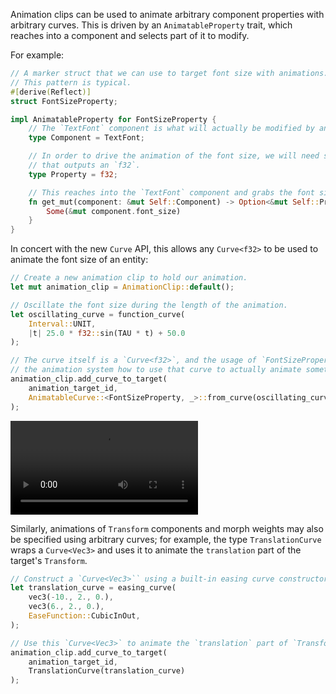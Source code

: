 <!-- Allow animation clips to animate arbitrary properties. -->
<!-- https://github.com/bevyengine/bevy/pull/15282 -->
Animation clips can be used to animate arbitrary component properties with arbitrary curves.
This is driven by an `AnimatableProperty` trait, which reaches into a component
and selects part of it to modify.

For example:
```rust
// A marker struct that we can use to target font size with animations.
// This pattern is typical.
#[derive(Reflect)]
struct FontSizeProperty;

impl AnimatableProperty for FontSizeProperty {
    // The `TextFont` component is what will actually be modified by animation.
    type Component = TextFont;

    // In order to drive the animation of the font size, we will need something
    // that outputs an `f32`.
    type Property = f32;

    // This reaches into the `TextFont` component and grabs the font size.
    fn get_mut(component: &mut Self::Component) -> Option<&mut Self::Property> {
        Some(&mut component.font_size)
    }
}
```

In concert with the new `Curve` API, this allows any `Curve<f32>` to be used to
animate the font size of an entity:
```rust
// Create a new animation clip to hold our animation.
let mut animation_clip = AnimationClip::default();

// Oscillate the font size during the length of the animation.
let oscillating_curve = function_curve(
    Interval::UNIT, 
    |t| 25.0 * f32::sin(TAU * t) + 50.0
);

// The curve itself is a `Curve<f32>`, and the usage of `FontSizeProperty` tells
// the animation system how to use that curve to actually animate something.
animation_clip.add_curve_to_target(
    animation_target_id,
    AnimatableCurve::<FontSizeProperty, _>::from_curve(oscillating_curve)
);
```

<video controls><source src="animated-font-size.mp4" type="video/mp4"/></video>

Similarly, animations of `Transform` components and morph weights may also be
specified using arbitrary curves; for example, the type `TranslationCurve` wraps
a `Curve<Vec3>` and uses it to animate the `translation` part of the target's
`Transform`.

```rust
// Construct a `Curve<Vec3>`` using a built-in easing curve constructor.
let translation_curve = easing_curve(
    vec3(-10., 2., 0.),
    vec3(6., 2., 0.),
    EaseFunction::CubicInOut,
);

// Use this `Curve<Vec3>` to animate the `translation` part of `Transform`.
animation_clip.add_curve_to_target(
    animation_target_id,
    TranslationCurve(translation_curve)
);
```

